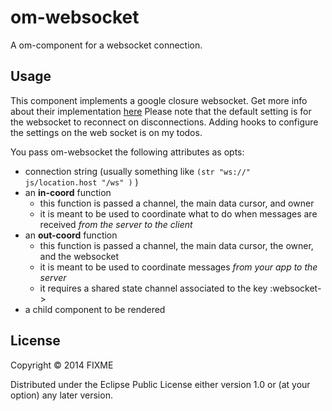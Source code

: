 # om-websocket

A om-component for a websocket connection.

## Usage

This component implements a google closure websocket. Get more info about their implementation [here](http://docs.closure-library.googlecode.com/git/class_goog_net_WebSocket.html)
Please note that the default setting is for the websocket to reconnect on disconnections. Adding hooks to configure the settings on the web socket is on my todos.

You pass om-websocket the following attributes as opts:

- connection string (usually something like  ```(str "ws://" js/location.host "/ws" )``` )
- an **in-coord** function 
  * this function is passed a channel, the main data cursor, and owner
  * it is meant to be used to coordinate what to do when messages are received *from the server to the client*
- an **out-coord** function
  * this function is passed a channel, the main data cursor, the owner, and the websocket
  * it is meant to be used to coordinate messages *from your app to the server*
  * it requires a shared state channel associated to the key :websocket->
- a child component to be rendered

## License

Copyright © 2014 FIXME

Distributed under the Eclipse Public License either version 1.0 or (at
your option) any later version.
